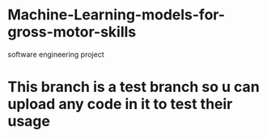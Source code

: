 # Machine-Learning-models-for-gross-motor-skills
software engineering project


# This branch is a test branch so u can upload any code in it to test their usage


